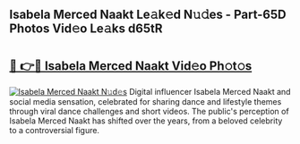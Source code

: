 ## Isabela Merced Naakt Le𝚊k𝚎d N𝚞𝚍es - Part-65D Photos Vid𝚎o Le𝚊ks d65tR

# <h2><a href="http://fbaxha3.evod.top/?m=Isabela+Merced+Naakt">🔗 👉🔴 Isabela Merced Naakt Vid𝚎o Ph𝚘t𝚘s</a></h2>

[![Isabela Merced Naakt N𝚞d𝚎s](https://i.imgur.com/8V9OHl7.gif)](http://fbaxha3.evod.top/?m=Isabela+Merced+Naakt)
Digital influencer Isabela Merced Naakt and social media sensation, celebrated for sharing dance and lifestyle themes through viral dance challenges and short videos. The public's perception of Isabela Merced Naakt has shifted over the years, from a beloved celebrity to a controversial figure. 
